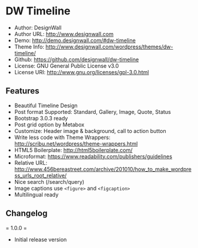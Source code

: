 DW Timeline
=========
 - Author: DesignWall
 - Author URL: http://www.designwall.com
 - Demo: http://demo.designwall.com/#dw-timeline
 - Theme Info: http://www.designwall.com/wordpress/themes/dw-timeline/
 - Github: https://github.com/designwall/dw-timeline
 - License: GNU General Public License v3.0
 - License URI: http://www.gnu.org/licenses/gpl-3.0.html

Features
-----------
 - Beautiful Timeline Design
 - Post format Supported: Standard, Gallery, Image, Quote, Status
 - Bootstrap 3.0.3 ready
 - Post grid option by Metabox
 - Customize: Header image & background, call to action button
 - Write less code with Theme Wrappers: http://scribu.net/wordpress/theme-wrappers.html
 - HTML5 Boilerplate: http://html5boilerplate.com/
 - Microformat: https://www.readability.com/publishers/guidelines
 - Relative URL: http://www.456bereastreet.com/archive/201010/how_to_make_wordpress_urls_root_relative/
 - Nice search (/search/query)
 - Image captions use `<figure>` and `<figcaption>`
 - Multilingual ready

Changelog
--------------
= 1.0.0 =
 - Initial release version